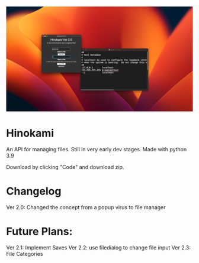![Screenshot](examples/dark.png)
# Hinokami
An API for managing files. Still in very early dev stages. Made with python 3.9

Download by clicking "Code" and download zip. 


# Changelog
Ver 2.0: Changed the concept from a popup virus to file manager

# Future Plans:
Ver 2.1: Implement Saves
Ver 2.2: use filedialog to change file input
Ver 2.3: File Categories


